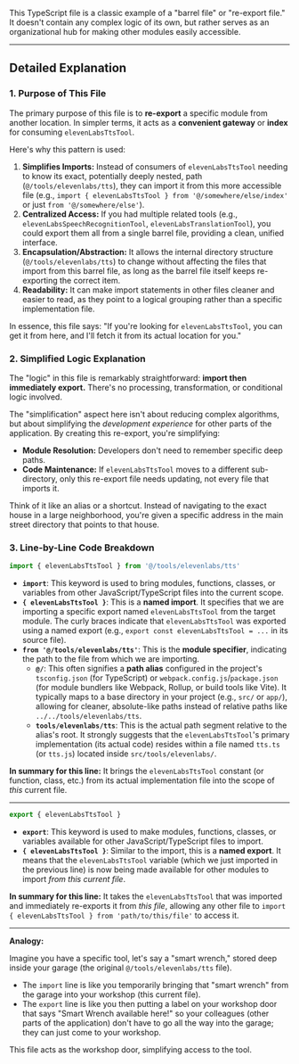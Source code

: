 This TypeScript file is a classic example of a "barrel file" or "re-export file." It doesn't contain any complex logic of its own, but rather serves as an organizational hub for making other modules easily accessible.

---

## Detailed Explanation

### 1. Purpose of This File

The primary purpose of this file is to **re-export** a specific module from another location. In simpler terms, it acts as a **convenient gateway** or **index** for consuming `elevenLabsTtsTool`.

Here's why this pattern is used:

1.  **Simplifies Imports:** Instead of consumers of `elevenLabsTtsTool` needing to know its exact, potentially deeply nested, path (`@/tools/elevenlabs/tts`), they can import it from this more accessible file (e.g., `import { elevenLabsTtsTool } from '@/somewhere/else/index'` or just `from '@/somewhere/else'`).
2.  **Centralized Access:** If you had multiple related tools (e.g., `elevenLabsSpeechRecognitionTool`, `elevenLabsTranslationTool`), you could export them all from a single barrel file, providing a clean, unified interface.
3.  **Encapsulation/Abstraction:** It allows the internal directory structure (`@/tools/elevenlabs/tts`) to change without affecting the files that import from this barrel file, as long as the barrel file itself keeps re-exporting the correct item.
4.  **Readability:** It can make import statements in other files cleaner and easier to read, as they point to a logical grouping rather than a specific implementation file.

In essence, this file says: "If you're looking for `elevenLabsTtsTool`, you can get it from here, and I'll fetch it from its actual location for you."

### 2. Simplified Logic Explanation

The "logic" in this file is remarkably straightforward: **import then immediately export.** There's no processing, transformation, or conditional logic involved.

The "simplification" aspect here isn't about reducing complex algorithms, but about simplifying the *development experience* for other parts of the application. By creating this re-export, you're simplifying:

*   **Module Resolution:** Developers don't need to remember specific deep paths.
*   **Code Maintenance:** If `elevenLabsTtsTool` moves to a different sub-directory, only this re-export file needs updating, not every file that imports it.

Think of it like an alias or a shortcut. Instead of navigating to the exact house in a large neighborhood, you're given a specific address in the main street directory that points to that house.

### 3. Line-by-Line Code Breakdown

```typescript
import { elevenLabsTtsTool } from '@/tools/elevenlabs/tts'
```

*   **`import`**: This keyword is used to bring modules, functions, classes, or variables from other JavaScript/TypeScript files into the current scope.
*   **`{ elevenLabsTtsTool }`**: This is a **named import**. It specifies that we are importing a specific export named `elevenLabsTtsTool` from the target module. The curly braces indicate that `elevenLabsTtsTool` was exported using a named export (e.g., `export const elevenLabsTtsTool = ...` in its source file).
*   **`from '@/tools/elevenlabs/tts'`**: This is the **module specifier**, indicating the path to the file from which we are importing.
    *   **`@/`**: This often signifies a **path alias** configured in the project's `tsconfig.json` (for TypeScript) or `webpack.config.js`/`package.json` (for module bundlers like Webpack, Rollup, or build tools like Vite). It typically maps to a base directory in your project (e.g., `src/` or `app/`), allowing for cleaner, absolute-like paths instead of relative paths like `../../tools/elevenlabs/tts`.
    *   **`tools/elevenlabs/tts`**: This is the actual path segment relative to the alias's root. It strongly suggests that the `elevenLabsTtsTool`'s primary implementation (its actual code) resides within a file named `tts.ts` (or `tts.js`) located inside `src/tools/elevenlabs/`.

**In summary for this line:** It brings the `elevenLabsTtsTool` constant (or function, class, etc.) from its actual implementation file into the scope of *this* current file.

---

```typescript
export { elevenLabsTtsTool }
```

*   **`export`**: This keyword is used to make modules, functions, classes, or variables available for other JavaScript/TypeScript files to import.
*   **`{ elevenLabsTtsTool }`**: Similar to the import, this is a **named export**. It means that the `elevenLabsTtsTool` variable (which we just imported in the previous line) is now being made available for other modules to import *from this current file*.

**In summary for this line:** It takes the `elevenLabsTtsTool` that was imported and immediately re-exports it from *this file*, allowing any other file to `import { elevenLabsTtsTool } from 'path/to/this/file'` to access it.

---

**Analogy:**

Imagine you have a specific tool, let's say a "smart wrench," stored deep inside your garage (the original `@/tools/elevenlabs/tts` file).

*   The `import` line is like you temporarily bringing that "smart wrench" from the garage into your workshop (this current file).
*   The `export` line is like you then putting a label on your workshop door that says "Smart Wrench available here!" so your colleagues (other parts of the application) don't have to go all the way into the garage; they can just come to your workshop.

This file acts as the workshop door, simplifying access to the tool.